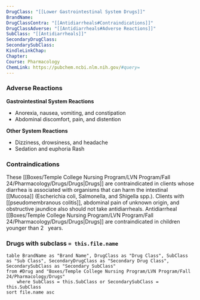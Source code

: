 ```yaml
---
DrugClass: "[[Lower Gastrointestinal System Drugs]]"
BrandName: 
DrugClassContra: "[[Antidiarrheals#Contraindications]]"
DrugClassAdverse: "[[Antidiarrheals#Adverse Reactions]]"
SubClass: "[[Antidiarrheals]]"
SecondaryDrugClass: 
SecondarySubClass: 
KindleLinkChap: 
Chapter: 
Course: Pharmacology
ChemLink: https://pubchem.ncbi.nlm.nih.gov/#query=
---
```

### Adverse Reactions 
**Gastrointestinal System Reactions** 
- Anorexia, nausea, vomiting, and constipation 
- Abdominal discomfort, pain, and distention 

**Other System Reactions** 
- Dizziness, drowsiness, and headache 
- Sedation and euphoria Rash

### Contraindications
These [[Boxes/Temple College Nursing Program/LVN Program/Fall 24/Pharmacology/Drugs/Drugs|Drugs]] are contraindicated in clients whose diarrhea is associated with organisms that can harm the intestinal [[Mucosa]] (Escherichia coli, Salmonella, and Shigella spp.). Clients with [[pseudomembranous colitis]], abdominal pain of unknown origin, and obstructive jaundice also should not take antidiarrheals. Antidiarrheal [[Boxes/Temple College Nursing Program/LVN Program/Fall 24/Pharmacology/Drugs/Drugs|Drugs]] are contraindicated in children younger than 2   years.

### Drugs with subclass `= this.file.name`
```dataview
table BrandName as "Brand Name", DrugClass as "Drug Class", SubClass as "Sub Class", SecondaryDrugClass as "Secondary Drug Class", SecondarySubClass as "Secondary SubClass"
from #Drug and "Boxes/Temple College Nursing Program/LVN Program/Fall 24/Pharmacology/Drugs" 
	where SubClass = this.SubClass or SecondarySubClass = this.SubClass
sort file.name asc
```
